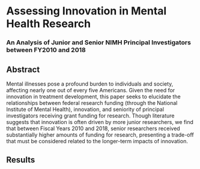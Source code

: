 # Assessing Innovation in Mental Health Research
### An Analysis of Junior and Senior NIMH Principal Investigators between FY2010 and 2018

## Abstract

Mental illnesses pose a profound burden to individuals and society, affecting nearly one out of every five Americans. Given the need for innovation in treatment development, this paper seeks to elucidate the relationships between federal research funding (through the National Institute of Mental Health), innovation, and seniority of principal investigators receiving grant funding for research. Though literature suggests that innovation is often driven by more junior researchers, we find that between Fiscal Years 2010 and 2018, senior researchers received substantially higher amounts of funding for research, presenting a trade-off that must be considered related to the longer-term impacts of innovation.

## Results

